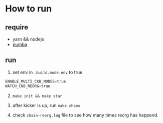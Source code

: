 # How to run

## require

- yarn && nodejs
- [pumba](https://github.com/alexei-led/pumba)

## run

1. set env in `.build.mode.env` to true

```s
ENABLE_MULTI_CKB_NODES=true
WATCH_CKB_REORG=true
```

2. `make init && make star`

3. after kicker is up, run `make chaos`

4. check `chain-reorg.log` file to see how many times reorg has happend. 
